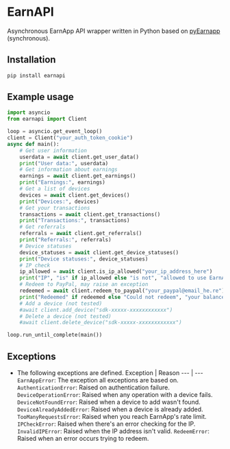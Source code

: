 # EarnAPI

Asynchronous EarnApp API wrapper written in Python based on [pyEarnapp](https://github.com/fazalfarhan01/EarnApp-API.git) (synchronous).

## Installation
```bash
pip install earnapi
```
## Example usage
```python
import asyncio
from earnapi import Client

loop = asyncio.get_event_loop()
client = Client("your_auth_token_cookie")
async def main():
    # Get user information
    userdata = await client.get_user_data()
    print("User data:", userdata)
    # Get information about earnings
    earnings = await client.get_earnings()
    print("Earnings:", earnings)
    # Get a list of devices
    devices = await client.get_devices()
    print("Devices:", devices)
    # Get your transactions
    transactions = await client.get_transactions()
    print("Transactions:", transactions)
    # Get referrals
    referrals = await client.get_referrals()
    print("Referrals:", referrals)
    # Device statuses
    device_statuses = await client.get_device_statuses()
    print("Device statuses:", device_statuses)
    # IP check
    ip_allowed = await client.is_ip_allowed("your_ip_address_here")
    print("IP", "is" if ip_allowed else "is not", "allowed to use EarnApp")
    # Redeem to PayPal, may raise an exception
    redeemed = await client.redeem_to_paypal("your_paypal@email_he.re")
    print("Redeemed" if redeemed else "Could not redeem", "your balance to PayPal.")
    # Add a device (not tested)
    #await client.add_device("sdk-xxxxx-xxxxxxxxxxxx")
    # Delete a device (not tested)
    #await client.delete_device("sdk-xxxxx-xxxxxxxxxxxx")

loop.run_until_complete(main())
```

## Exceptions
- The following exceptions are defined.
    Exception | Reason
    --- | ---
    `EarnAppError`: The exception all exceptions are based on.
    `AuthenticationError`: Raised on authentication failure.
    `DeviceOperationError`: Raised when any operation with a device fails.
    `DeviceNotFoundError`: Raised when a device to add wasn't found.
    `DeviceAlreadyAddedError`: Raised when a device is already added.
    `TooManyRequestsError`: Raised when you reach EarnApp's rate limit.
    `IPCheckError`: Raised when there's an error checking for the IP.
    `InvalidIPError`: Raised when the IP address isn't valid.
    `RedeemError`: Raised when an error occurs trying to redeem.